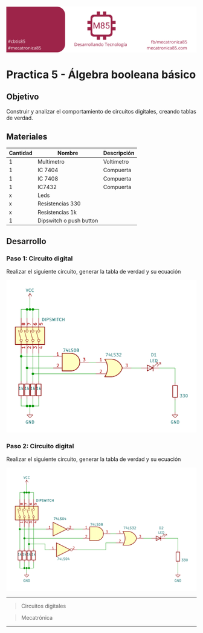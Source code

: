 ![](assets/banner_class_85.png)

# Practica 5 - Álgebra booleana básico

## Objetivo

Construir y analizar el comportamiento de circuitos digitales, creando tablas de verdad.

## Materiales

|Cantidad|Nombre|Descripción|
|---|---|---|
|1|Multímetro|Voltímetro|
|1|IC 7404|Compuerta |
|1|IC 7408|Compuerta |
|1|IC7432|Compuerta |
|x|Leds||
|x|Resistencias 330||
|x|Resistencias 1k||
|1|Dipswitch o push button||


## Desarrollo

### Paso 1: Circuito digital 

Realizar el siguiente circuito, generar la tabla de verdad y su ecuación

![circuito1](assets/practica5_1.png)

### Paso 2: Circuito digital 

Realizar el siguiente circuito, generar la tabla de verdad y su ecuación

![circuito1](assets/practica5_2.png)

---

> Circuitos digitales

> Mecatrónica

---